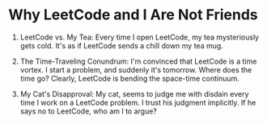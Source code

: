 # Why LeetCode and I Are Not Friends

1. LeetCode vs. My Tea: Every time I open LeetCode, my tea mysteriously gets cold. It's as if LeetCode sends a chill down my tea mug.


2. The Time-Traveling Conundrum: I'm convinced that LeetCode is a time vortex. I start a problem, and suddenly it's tomorrow. Where does the time go? Clearly, LeetCode is bending the space-time continuum.

3. My Cat's Disapproval: My cat, seems to judge me with disdain every time I work on a LeetCode problem. I trust his judgment implicitly. If he says no to LeetCode, who am I to argue?
